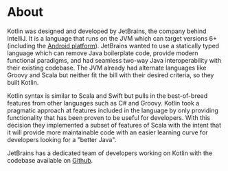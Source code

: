 # About

Kotlin was designed and developed by JetBrains, the company behind IntelliJ. 
It is a language that runs on the JVM which can target versions 6+ (including the [Android platform](https://blog.jetbrains.com/kotlin/2017/05/kotlin-on-android-now-official/)).
JetBrains wanted to use a statically typed language which can remove Java boilerplate code, provide modern functional paradigms, and had seamless two-way Java interoperability with their existing codebase. 
The JVM already had alternate languages like Groovy and Scala but neither fit the bill with their desired criteria, so they built Kotlin.

Kotlin syntax is similar to Scala and Swift but pulls in the best-of-breed features from other languages such as
C# and Groovy. 
Kotlin took a pragmatic approach at features included in the language by only providing functionality that has
been proven to be useful for developers. 
With this decision they implemented a subset of features of Scala with the intent that it will provide more maintainable code with an easier learning curve for developers looking for a "better Java".

JetBrains has a dedicated team of developers working on Kotlin with the codebase available on [Github](https://github.com/JetBrains/kotlin).
